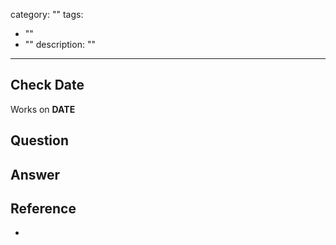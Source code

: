 
category: ""
tags:
  - ""
  - ""
description: ""
---

## Check Date

Works on **DATE**

## Question

## Answer

## Reference

- []()
